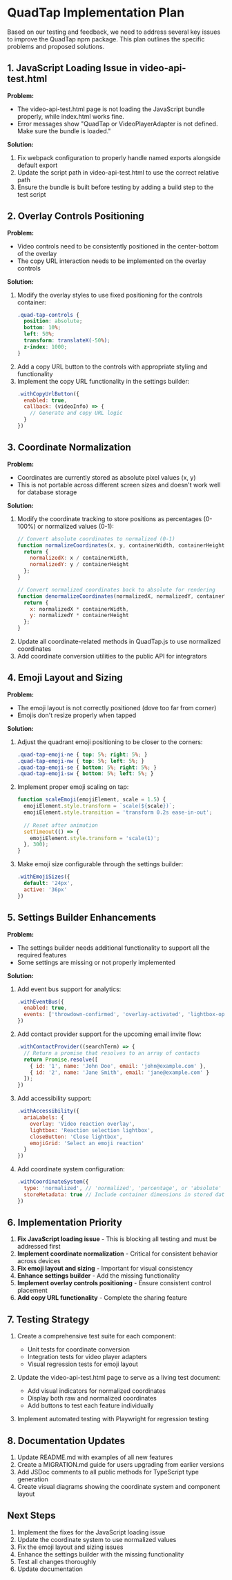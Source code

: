 # QuadTap Implementation Plan

Based on our testing and feedback, we need to address several key issues to improve the QuadTap npm package. This plan outlines the specific problems and proposed solutions.

## 1. JavaScript Loading Issue in video-api-test.html

**Problem:**
- The video-api-test.html page is not loading the JavaScript bundle properly, while index.html works fine.
- Error messages show "QuadTap or VideoPlayerAdapter is not defined. Make sure the bundle is loaded."

**Solution:**
1. Fix webpack configuration to properly handle named exports alongside default export
2. Update the script path in video-api-test.html to use the correct relative path
3. Ensure the bundle is built before testing by adding a build step to the test script

## 2. Overlay Controls Positioning

**Problem:**
- Video controls need to be consistently positioned in the center-bottom of the overlay
- The copy URL interaction needs to be implemented on the overlay controls

**Solution:**
1. Modify the overlay styles to use fixed positioning for the controls container:
   ```css
   .quad-tap-controls {
     position: absolute;
     bottom: 10%;
     left: 50%;
     transform: translateX(-50%);
     z-index: 1000;
   }
   ```
2. Add a copy URL button to the controls with appropriate styling and functionality
3. Implement the copy URL functionality in the settings builder:
   ```javascript
   .withCopyUrlButton({
     enabled: true,
     callback: (videoInfo) => {
       // Generate and copy URL logic
     }
   })
   ```

## 3. Coordinate Normalization

**Problem:**
- Coordinates are currently stored as absolute pixel values (x, y)
- This is not portable across different screen sizes and doesn't work well for database storage

**Solution:**
1. Modify the coordinate tracking to store positions as percentages (0-100%) or normalized values (0-1):
   ```javascript
   // Convert absolute coordinates to normalized (0-1)
   function normalizeCoordinates(x, y, containerWidth, containerHeight) {
     return {
       normalizedX: x / containerWidth,
       normalizedY: y / containerHeight
     };
   }
   
   // Convert normalized coordinates back to absolute for rendering
   function denormalizeCoordinates(normalizedX, normalizedY, containerWidth, containerHeight) {
     return {
       x: normalizedX * containerWidth,
       y: normalizedY * containerHeight
     };
   }
   ```
2. Update all coordinate-related methods in QuadTap.js to use normalized coordinates
3. Add coordinate conversion utilities to the public API for integrators

## 4. Emoji Layout and Sizing

**Problem:**
- The emoji layout is not correctly positioned (dove too far from corner)
- Emojis don't resize properly when tapped

**Solution:**
1. Adjust the quadrant emoji positioning to be closer to the corners:
   ```css
   .quad-tap-emoji-ne { top: 5%; right: 5%; }
   .quad-tap-emoji-nw { top: 5%; left: 5%; }
   .quad-tap-emoji-se { bottom: 5%; right: 5%; }
   .quad-tap-emoji-sw { bottom: 5%; left: 5%; }
   ```
2. Implement proper emoji scaling on tap:
   ```javascript
   function scaleEmoji(emojiElement, scale = 1.5) {
     emojiElement.style.transform = `scale(${scale})`;
     emojiElement.style.transition = 'transform 0.2s ease-in-out';
     
     // Reset after animation
     setTimeout(() => {
       emojiElement.style.transform = 'scale(1)';
     }, 300);
   }
   ```
3. Make emoji size configurable through the settings builder:
   ```javascript
   .withEmojiSizes({
     default: '24px',
     active: '36px'
   })
   ```

## 5. Settings Builder Enhancements

**Problem:**
- The settings builder needs additional functionality to support all the required features
- Some settings are missing or not properly implemented

**Solution:**
1. Add event bus support for analytics:
   ```javascript
   .withEventBus({
     enabled: true,
     events: ['throwdown-confirmed', 'overlay-activated', 'lightbox-opened']
   })
   ```

2. Add contact provider support for the upcoming email invite flow:
   ```javascript
   .withContactProvider((searchTerm) => {
     // Return a promise that resolves to an array of contacts
     return Promise.resolve([
       { id: '1', name: 'John Doe', email: 'john@example.com' },
       { id: '2', name: 'Jane Smith', email: 'jane@example.com' }
     ]);
   })
   ```

3. Add accessibility support:
   ```javascript
   .withAccessibility({
     ariaLabels: {
       overlay: 'Video reaction overlay',
       lightbox: 'Reaction selection lightbox',
       closeButton: 'Close lightbox',
       emojiGrid: 'Select an emoji reaction'
     }
   })
   ```

4. Add coordinate system configuration:
   ```javascript
   .withCoordinateSystem({
     type: 'normalized', // 'normalized', 'percentage', or 'absolute'
     storeMetadata: true // Include container dimensions in stored data
   })
   ```

## 6. Implementation Priority

1. **Fix JavaScript loading issue** - This is blocking all testing and must be addressed first
2. **Implement coordinate normalization** - Critical for consistent behavior across devices
3. **Fix emoji layout and sizing** - Important for visual consistency
4. **Enhance settings builder** - Add the missing functionality
5. **Implement overlay controls positioning** - Ensure consistent control placement
6. **Add copy URL functionality** - Complete the sharing feature

## 7. Testing Strategy

1. Create a comprehensive test suite for each component:
   - Unit tests for coordinate conversion
   - Integration tests for video player adapters
   - Visual regression tests for emoji layout

2. Update the video-api-test.html page to serve as a living test document:
   - Add visual indicators for normalized coordinates
   - Display both raw and normalized coordinates
   - Add buttons to test each feature individually

3. Implement automated testing with Playwright for regression testing

## 8. Documentation Updates

1. Update README.md with examples of all new features
2. Create a MIGRATION.md guide for users upgrading from earlier versions
3. Add JSDoc comments to all public methods for TypeScript type generation
4. Create visual diagrams showing the coordinate system and component layout

## Next Steps

1. Implement the fixes for the JavaScript loading issue
2. Update the coordinate system to use normalized values
3. Fix the emoji layout and sizing issues
4. Enhance the settings builder with the missing functionality
5. Test all changes thoroughly
6. Update documentation
